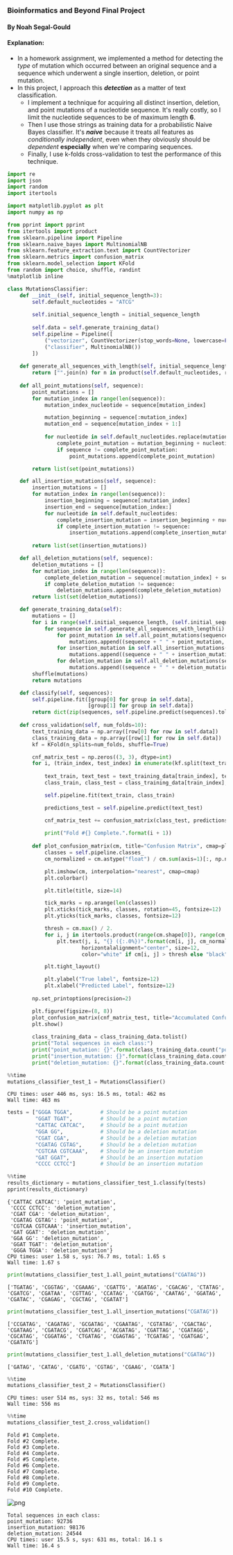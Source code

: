 
### Bioinformatics and Beyond Final Project
#### By Noah Segal-Gould
#### Explanation:
* In a homework assignment, we implemented a method for detecting the *type* of mutation which occurred between an original sequence and a sequence which underwent a single insertion, deletion, or point mutation.
* In this project, I approach this ***detection*** as a matter of text classification.
    * I implement a technique for acquiring all distinct insertion, deletion, and point mutations of a nucleotide sequence. It's really costly, so I limit the nucleotide sequences to be of maximum length **6**.
    * Then I use those strings as training data for a probabilistic Naive Bayes classifier. It's ***naive*** because it treats all features as *conditionally independent*, even when they obviously should be *dependent* **especially** when we're comparing sequences.
    * Finally, I use k-folds cross-validation to test the performance of this technique.


```python
import re
import json
import random
import itertools

import matplotlib.pyplot as plt
import numpy as np

from pprint import pprint
from itertools import product
from sklearn.pipeline import Pipeline
from sklearn.naive_bayes import MultinomialNB
from sklearn.feature_extraction.text import CountVectorizer
from sklearn.metrics import confusion_matrix
from sklearn.model_selection import KFold
from random import choice, shuffle, randint
%matplotlib inline
```


```python
class MutationsClassifier:
    def __init__(self, initial_sequence_length=3):        
        self.default_nucleotides = "ATCG"
        
        self.initial_sequence_length = initial_sequence_length
        
        self.data = self.generate_training_data()
        self.pipeline = Pipeline([
            ("vectorizer", CountVectorizer(stop_words=None, lowercase=False)),
            ("classifier", MultinomialNB())
        ])
        
    def generate_all_sequences_with_length(self, initial_sequence_length=3):
        return ["".join(n) for n in product(self.default_nucleotides, repeat=initial_sequence_length)]
                
    def all_point_mutations(self, sequence):
        point_mutations = []
        for mutation_index in range(len(sequence)):
            mutation_index_nucleotide = sequence[mutation_index]

            mutation_beginning = sequence[:mutation_index]
            mutation_end = sequence[mutation_index + 1:]
            
            for nucleotide in self.default_nucleotides.replace(mutation_index_nucleotide, ""):
                complete_point_mutation = mutation_beginning + nucleotide + mutation_end
                if sequence != complete_point_mutation:
                    point_mutations.append(complete_point_mutation)

        return list(set(point_mutations))

    def all_insertion_mutations(self, sequence):
        insertion_mutations = []
        for mutation_index in range(len(sequence)):
            insertion_beginning = sequence[:mutation_index]
            insertion_end = sequence[mutation_index:]
            for nucleotide in self.default_nucleotides:
                complete_insertion_mutation = insertion_beginning + nucleotide + insertion_end
                if complete_insertion_mutation != sequence:
                    insertion_mutations.append(complete_insertion_mutation)
            
        return list(set(insertion_mutations))

    def all_deletion_mutations(self, sequence):
        deletion_mutations = []
        for mutation_index in range(len(sequence)):
            complete_deletion_mutation = sequence[:mutation_index] + sequence[mutation_index + 1:]
            if complete_deletion_mutation != sequence:
                deletion_mutations.append(complete_deletion_mutation)
        return list(set(deletion_mutations))

    def generate_training_data(self):
        mutations = []
        for i in range(self.initial_sequence_length, (self.initial_sequence_length * 2) + 1):
            for sequence in self.generate_all_sequences_with_length(i):
                for point_mutation in self.all_point_mutations(sequence):
                    mutations.append((sequence + " " + point_mutation, "point_mutation"))
                for insertion_mutation in self.all_insertion_mutations(sequence):
                    mutations.append((sequence + " " + insertion_mutation, "insertion_mutation"))
                for deletion_mutation in self.all_deletion_mutations(sequence):
                    mutations.append((sequence + " " + deletion_mutation, "deletion_mutation"))
        shuffle(mutations)
        return mutations

    def classify(self, sequences):
        self.pipeline.fit([group[0] for group in self.data], 
                          [group[1] for group in self.data])
        return dict(zip(sequences, self.pipeline.predict(sequences).tolist()))
    
    def cross_validation(self, num_folds=10):
        text_training_data = np.array([row[0] for row in self.data])
        class_training_data = np.array([row[1] for row in self.data])
        kf = KFold(n_splits=num_folds, shuffle=True)

        cnf_matrix_test = np.zeros((3, 3), dtype=int)
        for i, (train_index, test_index) in enumerate(kf.split(text_training_data)):
            
            text_train, text_test = text_training_data[train_index], text_training_data[test_index]
            class_train, class_test = class_training_data[train_index], class_training_data[test_index]

            self.pipeline.fit(text_train, class_train)

            predictions_test = self.pipeline.predict(text_test)

            cnf_matrix_test += confusion_matrix(class_test, predictions_test)
            
            print("Fold #{} Complete.".format(i + 1))
            
        def plot_confusion_matrix(cm, title="Confusion Matrix", cmap=plt.cm.Reds):
            classes = self.pipeline.classes_
            cm_normalized = cm.astype("float") / cm.sum(axis=1)[:, np.newaxis]

            plt.imshow(cm, interpolation="nearest", cmap=cmap)
            plt.colorbar()

            plt.title(title, size=14)

            tick_marks = np.arange(len(classes))
            plt.xticks(tick_marks, classes, rotation=45, fontsize=12)
            plt.yticks(tick_marks, classes, fontsize=12)

            thresh = cm.max() / 2.
            for i, j in itertools.product(range(cm.shape[0]), range(cm.shape[1])):
                plt.text(j, i, "{} ({:.0%})".format(cm[i, j], cm_normalized[i, j]),
                        horizontalalignment="center", size=12,
                        color="white" if cm[i, j] > thresh else "black")

            plt.tight_layout()

            plt.ylabel("True label", fontsize=12)
            plt.xlabel("Predicted Label", fontsize=12)
        
        np.set_printoptions(precision=2)

        plt.figure(figsize=(8, 8))
        plot_confusion_matrix(cnf_matrix_test, title="Accumulated Confusion Matrix Across 10 Folds")
        plt.show()
        
        class_training_data = class_training_data.tolist()
        print("Total sequences in each class:")
        print("point_mutation: {}".format(class_training_data.count("point_mutation")))
        print("insertion_mutation: {}".format(class_training_data.count("insertion_mutation")))
        print("deletion_mutation: {}".format(class_training_data.count("deletion_mutation")))
```


```python
%%time
mutations_classifier_test_1 = MutationsClassifier()
```

    CPU times: user 446 ms, sys: 16.5 ms, total: 462 ms
    Wall time: 463 ms



```python
tests = ["GGGA TGGA",         # Should be a point mutation
         "GGAT TGAT",         # Should be a point mutation
         "CATTAC CATCAC",     # Should be a point mutation
         "GGA GG",            # Should be a deletion mutation
         "CGAT CGA",          # Should be a deletion mutation
         "CGATAG CGTAG",      # Should be a deletion mutation
         "CGTCAA CGTCAAA",    # Should be an insertion mutation
         "GAT GGAT",          # Should be an insertion mutation
         "CCCC CCTCC"]        # Should be an insertion mutation
```


```python
%%time
results_dictionary = mutations_classifier_test_1.classify(tests)
pprint(results_dictionary)
```

    {'CATTAC CATCAC': 'point_mutation',
     'CCCC CCTCC': 'deletion_mutation',
     'CGAT CGA': 'deletion_mutation',
     'CGATAG CGTAG': 'point_mutation',
     'CGTCAA CGTCAAA': 'insertion_mutation',
     'GAT GGAT': 'deletion_mutation',
     'GGA GG': 'deletion_mutation',
     'GGAT TGAT': 'deletion_mutation',
     'GGGA TGGA': 'deletion_mutation'}
    CPU times: user 1.58 s, sys: 76.7 ms, total: 1.65 s
    Wall time: 1.67 s



```python
print(mutations_classifier_test_1.all_point_mutations("CGATAG"))
```

    ['TGATAG', 'CGGTAG', 'CGAAAG', 'CGATTG', 'AGATAG', 'CGACAG', 'CTATAG', 'CGATCG', 'CGATAA', 'CGTTAG', 'CCATAG', 'CGATGG', 'CAATAG', 'GGATAG', 'CGATAC', 'CGAGAG', 'CGCTAG', 'CGATAT']



```python
print(mutations_classifier_test_1.all_insertion_mutations("CGATAG"))
```

    ['CCGATAG', 'CAGATAG', 'GCGATAG', 'CGAATAG', 'CGTATAG', 'CGACTAG', 'CGATAAG', 'CGATACG', 'CGATCAG', 'ACGATAG', 'CGATTAG', 'CGATAGG', 'CGCATAG', 'CGGATAG', 'CTGATAG', 'CGAGTAG', 'TCGATAG', 'CGATGAG', 'CGATATG']



```python
print(mutations_classifier_test_1.all_deletion_mutations("CGATAG"))
```

    ['GATAG', 'CATAG', 'CGATG', 'CGTAG', 'CGAAG', 'CGATA']



```python
%%time
mutations_classifier_test_2 = MutationsClassifier()
```

    CPU times: user 514 ms, sys: 32 ms, total: 546 ms
    Wall time: 556 ms



```python
%%time
mutations_classifier_test_2.cross_validation()
```

    Fold #1 Complete.
    Fold #2 Complete.
    Fold #3 Complete.
    Fold #4 Complete.
    Fold #5 Complete.
    Fold #6 Complete.
    Fold #7 Complete.
    Fold #8 Complete.
    Fold #9 Complete.
    Fold #10 Complete.



![png](output_10_1.png)


    Total sequences in each class:
    point_mutation: 92736
    insertion_mutation: 98176
    deletion_mutation: 24544
    CPU times: user 15.5 s, sys: 631 ms, total: 16.1 s
    Wall time: 16.4 s

